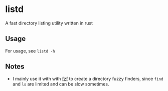 # listd

A fast directory listing utility written in rust

## Usage

For usage, see ```listd -h```

## Notes

* I mainly use it with with [fzf](https://github.com/junegunn/fzf) to create a directory fuzzy finders, since ```find``` and ```ls``` are limited and can be slow sometimes.

